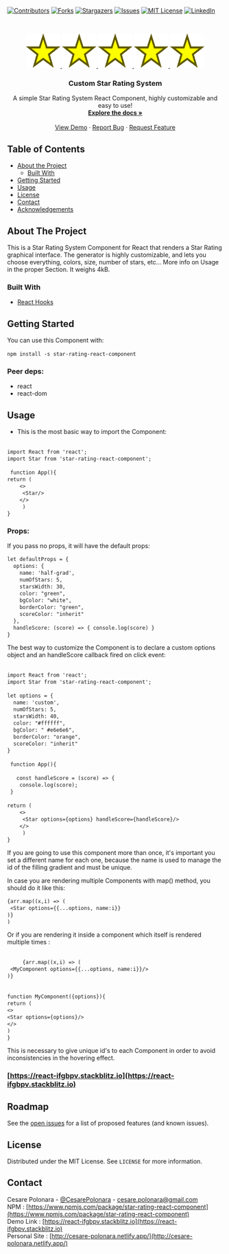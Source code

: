 
[![Contributors][contributors-shield]][contributors-url]
[![Forks][forks-shield]][forks-url]
[![Stargazers][stars-shield]][stars-url]
[![Issues][issues-shield]][issues-url]
[![MIT License][license-shield]][license-url]
[![LinkedIn][linkedin-shield]][linkedin-url]



<!-- PROJECT LOGO -->
<br />
<p align="center">
  <a href="https://react-ifgbpv.stackblitz.io">
    <img src="https://raw.githubusercontent.com/Kais3rP/star-rating-react-component/master/logo/Star_.svg" alt="Logo" width="80" height="80">
    <img src="https://raw.githubusercontent.com/Kais3rP/star-rating-react-component/master/logo/Star_.svg" alt="Logo" width="80" height="80">
    <img src="https://raw.githubusercontent.com/Kais3rP/star-rating-react-component/master/logo/Star_.svg" alt="Logo" width="80" height="80">
    <img src="https://raw.githubusercontent.com/Kais3rP/star-rating-react-component/master/logo/Star_.svg" alt="Logo" width="80" height="80">
    <img src="https://raw.githubusercontent.com/Kais3rP/star-rating-react-component/master/logo/Star_.svg" alt="Logo" width="80" height="80">
  </a>

  <h3 align="center">Custom Star Rating System</h3>

  <p align="center">
    A simple Star Rating System React Component, highly customizable and easy to use!
    <br />
    <a href="https://github.com/Kais3rP/star-rating-react-component"><strong>Explore the docs »</strong></a>
    <br />
    <br />
    <a href="https://react-5aawuj.stackblitz.io" target="_blank">View Demo</a>
    ·
    <a href="https://github.com/Kais3rP/star-rating-react-component">Report Bug</a>
    ·
    <a href="https://github.com/Kais3rP/star-rating-react-component">Request Feature</a>
  </p>
</p>



<!-- TABLE OF CONTENTS -->
## Table of Contents

* [About the Project](#about-the-project)
  * [Built With](#built-with)
* [Getting Started](#getting-started)
* [Usage](#usage)
* [License](#license)
* [Contact](#contact)
* [Acknowledgements](#acknowledgements)



<!-- ABOUT THE PROJECT -->
## About The Project


This is a Star Rating System Component for React that renders a Star Rating graphical interface.
The generator is highly customizable, and lets you choose everything, colors, size, number of stars, etc...
More info on Usage in the proper Section.
It weighs 4kB.

### Built With

* [React Hooks]()


<!-- GETTING STARTED -->
## Getting Started

You can use this Component with: 

``` npm install -s star-rating-react-component ```

### Peer deps:
* react
* react-dom

<!-- USAGE EXAMPLES -->
## Usage

* This is the most basic way to import the Component:

```

import React from 'react';
import Star from 'star-rating-react-component'; 

 function App(){ 
return (
    <>
     <Star/>
    </> 
     )
}

```
### Props:

If you pass no props, it will have the default props:

``` 
let defaultProps = {
  options: {
    name: 'half-grad',
    numOfStars: 5,
    starsWidth: 30,
    color: "green",
    bgColor: "white",
    borderColor: "green",
    scoreColor: "inherit"
  },
  handleScore: (score) => { console.log(score) }
}

```

The best way to customize the Component is to declare a custom options object and an handleScore callback fired on click event:

```

import React from 'react';
import Star from 'star-rating-react-component'; 

let options = {
  name: 'custom',
  numOfStars: 5,
  starsWidth: 40,
  color: "#ffffff",
  bgColor: " #e6e6e6",
  borderColor: "orange",
  scoreColor: "inherit"
}

 function App(){ 

   const handleScore = (score) => {
    console.log(score);
 }

return (
    <>
     <Star options={options} handleScore={handleScore}/> 
    </>
     )
}

```

If you are going to use this component more than once, it's important you set a different name for each one, because the name is used to manage the id of the filling gradient and must be unique.

In case you are rendering multiple Components with map() method, you should do it like this:

```
{arr.map((x,i) => (
 <Star options={{...options, name:i}}
)}
)

```

Or if you are rendering it inside a component which itself is rendered multiple times :


``` 

     {arr.map((x,i) => (
 <MyComponent options={{...options, name:i}}/>  
)}


function MyComponent({options}){ 
return (
<>
<Star options={options}/>
</> 
)
}

```


This is necessary to give unique id's to each Component in order to avoid inconsistencies in the hovering effect.



### [https://react-ifgbpv.stackblitz.io](https://react-ifgbpv.stackblitz.io)


<!-- ROADMAP -->
## Roadmap

See the [open issues](https://github.com/Kais3rP/star-rating-react-component/issues) for a list of proposed features (and known issues).


<!-- LICENSE -->
## License

Distributed under the MIT License. See `LICENSE` for more information.



<!-- CONTACT -->
## Contact

Cesare Polonara - [@CesarePolonara](https://twitter.com/CesarePolonara) - cesare.polonara@gmail.com<br>
NPM : [https://www.npmjs.com/package/star-rating-react-component](https://www.npmjs.com/package/star-rating-react-component)<br>
Demo Link : [https://react-ifgbpv.stackblitz.io](https://react-ifgbpv.stackblitz.io)<br>
Personal Site : [http://cesare-polonara.netlify.app/](http://cesare-polonara.netlify.app/)

<!-- MARKDOWN LINKS & IMAGES -->
<!-- https://www.markdownguide.org/basic-syntax/#reference-style-links -->
[contributors-shield]: https://img.shields.io/github/contributors/Kais3rP/repo.svg?style=flat-square
[contributors-url]: https://github.com/Kais3rP/repo/graphs/contributors
[forks-shield]: https://img.shields.io/github/forks/Kais3rP/repo.svg?style=flat-square
[forks-url]: https://github.com/Kais3rP/repo/network/members
[stars-shield]: https://img.shields.io/github/stars/Kais3rP/repo.svg?style=flat-square
[stars-url]: https://github.com/Kais3rP/repo/stargazers
[issues-shield]: https://img.shields.io/github/issues/Kais3rP/repo.svg?style=flat-square
[issues-url]: https://github.com/Kais3rP/repo/issues
[license-shield]: https://img.shields.io/github/license/Kais3rP/repo.svg?style=flat-square
[license-url]: https://github.com/Kais3rP/repo/blob/master/LICENSE.txt
[linkedin-shield]: https://img.shields.io/badge/-LinkedIn-black.svg?style=flat-square&logo=linkedin&colorB=555
[linkedin-url]: https://linkedin.com/in/Kais3rP
[product-screenshot]: images/screenshot.png
